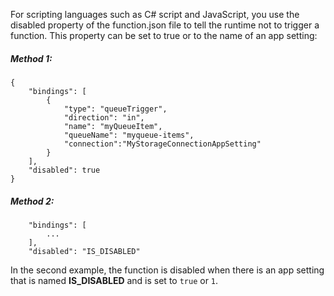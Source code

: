 For scripting languages such as C# script and JavaScript, you use the disabled property of the function.json file to tell the runtime not to trigger a function. This property can be set to true or to the name of an app setting:

##### Method 1:

```
{
    "bindings": [
        {
            "type": "queueTrigger",
            "direction": "in",
            "name": "myQueueItem",
            "queueName": "myqueue-items",
            "connection":"MyStorageConnectionAppSetting"
        }
    ],
    "disabled": true
}
```

##### Method 2:

```
    "bindings": [
        ...
    ],
    "disabled": "IS_DISABLED"
```

In the second example, the function is disabled when there is an app setting that is named **IS_DISABLED** and is set to `true` or `1`.